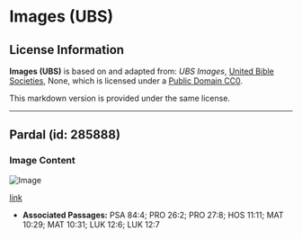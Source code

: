 # Images (UBS)

## License Information

**Images (UBS)** is based on and adapted from: _UBS Images_, [United Bible Societies](https://unitedbiblesocieties.org/), None, which is licensed under a [Public Domain CC0](https://creativecommons.org/public-domain/cc0/).

This markdown version is provided under the same license.



--------------------------------

## Pardal (id: 285888)

### Image Content

![Image](https://cdn.aquifer.bible/aquifer-content/resources/Media/WEB-0825_sparrow.jpg)

[link](https://cdn.aquifer.bible/aquifer-content/resources/Media/WEB-0825_sparrow.jpg)

* **Associated Passages:** PSA 84:4; PRO 26:2; PRO 27:8; HOS 11:11; MAT 10:29; MAT 10:31; LUK 12:6; LUK 12:7

